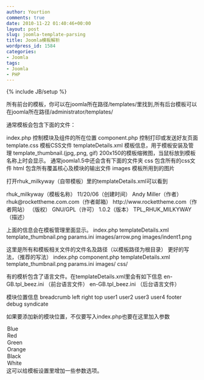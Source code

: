 ```yaml
---
author: Yourtion
comments: true
date: 2010-11-22 01:40:46+00:00
layout: post
slug: joomla-template-parsing
title: Joomla模板解析
wordpress_id: 1584
categories:
- Joomla
tags:
- Joomla
- PHP
---
```

{% include JB/setup %}

所有前台的模板，你可以在joomla所在路径/templates/里找到,所有后台模板可以在joomla所在路径/administrator/templates/

通常模板会包含下面的文件：

index.php
控制模块及组件的所在位置
component.php
控制打印或发送好友页面
template.css
模板CSS文件
templateDetails.xml
模板信息，用于模板安装及管理
template_thumbnail.(jpg,.png, gif)
200x150的模板缩微图，当鼠标放到模板名称上时会显示。
通常joomla1.5中还会含有下面的文件夹
css 包含所有的css文件
html 包含所有覆盖核心及模块的输出文件
images 模板所用到的图片

打开rhuk_milkyway（自带模板）里的templateDetails.xml可以看到

<install version="1.5" type="template">
<name>rhuk_milkyway</name>（模板名称）
<creationDate>11/20/06</creationDate>（创建时间）
<author>Andy Miller</author>（作者）
<authorEmail>rhuk@rockettheme.com.com</authorEmail>（作者邮箱）
<authorUrl>http://www.rockettheme.com</authorUrl>（作者网站）
<copyright></copyright>（版权）
<license>GNU/GPL</license>（许可）
<version>1.0.2</version>（版本）
<description>TPL_RHUK_MILKYWAY</description>（描述）

上面的信息会在模板管理里面显示。
<files>
<filename>index.php</filename>
<filename>templateDetails.xml</filename>
<filename>template_thumbnail.png</filename>
<filename>params.ini</filename>
<filename>images/arrow.png</filename>
<filename>images/indent1.png</filename>
</files>

这里是所有和模板相关文件的文件名及路径（以模板路径为根目录）
更好的写法，（推荐的写法）
<files>
<filename>index.php</filename>
<filename>component.php</filename>
<filename>templateDetails.xml</filename>
<filename>template_thumbnail.png</filename>
<filename>params.ini</filename>
<folder>images/</folder>
<folder>css/</folder>
</files>

有的模析包含了语言文件。在templateDetails.xml里会有如下信息
<languages>
<language tag="en-GB">en-GB.tpl_beez.ini</language>
</languages>（前台语言文件）
<administration>
<languages folder="admin">
<language tag="en-GB">en-GB.tpl_beez.ini</language>
</languages>
</administration>（后台语言文件）

模块位置信息
<positions>
<position>breadcrumb</position>
<position>left</position>
<position>right</position>
<position>top</position>
<position>user1</position>
<position>user2</position>
<position>user3</position>
<position>user4</position>
<position>footer</position>
<position>debug</position>
<position>syndicate</position>

</positions>

如果要添加新的模块位置，不仅要写入index.php也要在这里加入参数

<params>
<param name="colorVariation" type="list" default="white" label="Color Variation" description="Color variation to use">
<option value="blue">Blue</option>
<option value="red">Red</option>
<option value="green">Green</option>
<option value="orange">Orange</option>
<option value="black">Black</option>
<option value="white">White</option>
</param>
</params>
这可以给模板设置里增加一些参数选项。
